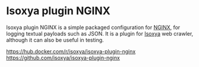 # Isoxya plugin NGINX

Isoxya plugin NGINX is a simple packaged configuration for [NGINX](https://nginx.org/), for logging textual payloads such as JSON. It is a plugin for [Isoxya](https://www.isoxya.com/) web crawler, although it can also be useful in testing.

https://hub.docker.com/r/isoxya/isoxya-plugin-nginx  
https://github.com/isoxya/isoxya-plugin-nginx  
